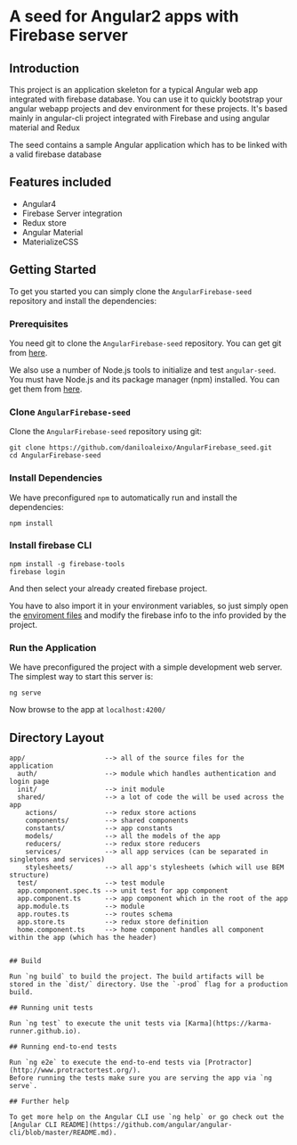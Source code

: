 # A seed for Angular2 apps with Firebase server

## Introduction

This project is an application skeleton for a typical Angular web app integrated with firebase database. You can use it
to quickly bootstrap your angular webapp projects and dev environment for these projects. It's based mainly in angular-cli project integrated with Firebase and using angular material and Redux

The seed contains a sample Angular application which has to be linked with a valid firebase database

## Features included

* Angular4
* Firebase Server integration
* Redux store
* Angular Material
* MaterializeCSS

## Getting Started

To get you started you can simply clone the `AngularFirebase-seed` repository and install the dependencies:

### Prerequisites

You need git to clone the `AngularFirebase-seed` repository. You can get git from [here](https://git-scm.com/book/en/v2/Getting-Started-Installing-Git).

We also use a number of Node.js tools to initialize and test `angular-seed`. You must have Node.js
and its package manager (npm) installed. You can get them from [here](https://docs.npmjs.com/getting-started/installing-node).

### Clone `AngularFirebase-seed`

Clone the `AngularFirebase-seed` repository using git:

```
git clone https://github.com/daniloaleixo/AngularFirebase_seed.git
cd AngularFirebase-seed
```

### Install Dependencies

We have preconfigured `npm` to automatically run and install the dependencies:

```
npm install
```

### Install firebase CLI

```
npm install -g firebase-tools
firebase login
```
And then select your already created firebase project.

You have to also import it in your environment variables, so just simply open the [enviroment files](https://github.com/daniloaleixo/AngularFirebase_seed/tree/master/src/environments) and modify the firebase info to the info provided by the project.


### Run the Application

We have preconfigured the project with a simple development web server. The simplest way to start
this server is:

```
ng serve
```

Now browse to the app at `localhost:4200/`

## Directory Layout

```
app/                    --> all of the source files for the application
  auth/                 --> module which handles authentication and login page
  init/                 --> init module
  shared/               --> a lot of code the will be used across the app
    actions/            --> redux store actions
    components/         --> shared components
    constants/          --> app constants
    models/             --> all the models of the app
    reducers/           --> redux store reducers
    services/           --> all app services (can be separated in singletons and services)
    stylesheets/        --> all app's stylesheets (which will use BEM structure)
  test/                 --> test module
  app.component.spec.ts --> unit test for app component
  app.component.ts      --> app component which in the root of the app
  app.module.ts         --> module
  app.routes.ts         --> routes schema
  app.store.ts          --> redux store definition
  home.component.ts     --> home component handles all component within the app (which has the header)
  

## Build

Run `ng build` to build the project. The build artifacts will be stored in the `dist/` directory. Use the `-prod` flag for a production build.

## Running unit tests

Run `ng test` to execute the unit tests via [Karma](https://karma-runner.github.io).

## Running end-to-end tests

Run `ng e2e` to execute the end-to-end tests via [Protractor](http://www.protractortest.org/).
Before running the tests make sure you are serving the app via `ng serve`.

## Further help

To get more help on the Angular CLI use `ng help` or go check out the [Angular CLI README](https://github.com/angular/angular-cli/blob/master/README.md).

